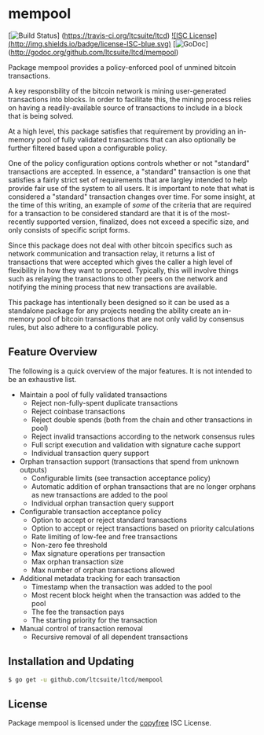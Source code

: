 mempool
=======

[![Build Status](http://img.shields.io/travis/ltcsuite/ltcd.svg)]
(https://travis-ci.org/ltcsuite/ltcd) [![ISC License]
(http://img.shields.io/badge/license-ISC-blue.svg)](http://copyfree.org)
[![GoDoc](https://img.shields.io/badge/godoc-reference-blue.svg)]
(http://godoc.org/github.com/ltcsuite/ltcd/mempool)

Package mempool provides a policy-enforced pool of unmined bitcoin transactions.

A key responsbility of the bitcoin network is mining user-generated transactions
into blocks.  In order to facilitate this, the mining process relies on having a
readily-available source of transactions to include in a block that is being
solved.

At a high level, this package satisfies that requirement by providing an
in-memory pool of fully validated transactions that can also optionally be
further filtered based upon a configurable policy.

One of the policy configuration options controls whether or not "standard"
transactions are accepted.  In essence, a "standard" transaction is one that
satisfies a fairly strict set of requirements that are largley intended to help
provide fair use of the system to all users.  It is important to note that what
is considered a "standard" transaction changes over time.  For some insight, at
the time of this writing, an example of _some_ of the criteria that are required
for a transaction to be considered standard are that it is of the most-recently
supported version, finalized, does not exceed a specific size, and only consists
of specific script forms.

Since this package does not deal with other bitcoin specifics such as network
communication and transaction relay, it returns a list of transactions that were
accepted which gives the caller a high level of flexibility in how they want to
proceed.  Typically, this will involve things such as relaying the transactions
to other peers on the network and notifying the mining process that new
transactions are available.

This package has intentionally been designed so it can be used as a standalone
package for any projects needing the ability create an in-memory pool of bitcoin
transactions that are not only valid by consensus rules, but also adhere to a
configurable policy.

## Feature Overview

The following is a quick overview of the major features.  It is not intended to
be an exhaustive list.

- Maintain a pool of fully validated transactions
  - Reject non-fully-spent duplicate transactions
  - Reject coinbase transactions
  - Reject double spends (both from the chain and other transactions in pool)
  - Reject invalid transactions according to the network consensus rules
  - Full script execution and validation with signature cache support
  - Individual transaction query support
- Orphan transaction support (transactions that spend from unknown outputs)
  - Configurable limits (see transaction acceptance policy)
  - Automatic addition of orphan transactions that are no longer orphans as new
    transactions are added to the pool
  - Individual orphan transaction query support
- Configurable transaction acceptance policy
  - Option to accept or reject standard transactions
  - Option to accept or reject transactions based on priority calculations
  - Rate limiting of low-fee and free transactions
  - Non-zero fee threshold
  - Max signature operations per transaction
  - Max orphan transaction size
  - Max number of orphan transactions allowed
- Additional metadata tracking for each transaction
  - Timestamp when the transaction was added to the pool
  - Most recent block height when the transaction was added to the pool
  - The fee the transaction pays
  - The starting priority for the transaction
- Manual control of transaction removal
  - Recursive removal of all dependent transactions

## Installation and Updating

```bash
$ go get -u github.com/ltcsuite/ltcd/mempool
```

## License

Package mempool is licensed under the [copyfree](http://copyfree.org) ISC
License.
